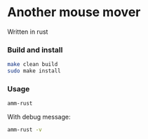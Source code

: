 # Another mouse mover

Written in rust

### Build and install
```bash
make clean build
sudo make install
```

### Usage
```bash
amm-rust
```

With debug message:
```bash
amm-rust -v
```
